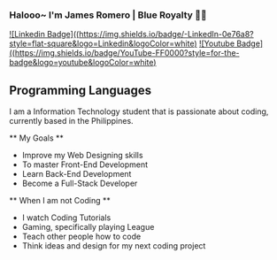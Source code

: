 ### Halooo~ I'm James Romero | Blue Royalty 👋👑
[![Linkedin Badge]((https://img.shields.io/badge/-LinkedIn-0e76a8?style=flat-square&logo=Linkedin&logoColor=white)](https://www.linkedin.com/in/jameslabradorromero/)
[![Youtube Badge]((https://img.shields.io/badge/YouTube-FF0000?style=for-the-badge&logo=youtube&logoColor=white)](https://www.youtube.com/channel/UCh0ur_US53T69ajW9K2aYjA)

## Programming Languages

I am a Information Technology student that is passionate about coding, currently based in the Philippines. 

** My Goals **
- Improve my Web Designing skills
- To master Front-End Development
- Learn Back-End Development
- Become a Full-Stack Developer

** When I am not Coding **
- I watch Coding Tutorials
- Gaming, specifically playing League
- Teach other people how to code
- Think ideas and design for my next coding project

<!--
**JamesRomero2/JamesRomero2** is a ✨ _special_ ✨ repository because its `README.md` (this file) appears on your GitHub profile.

Here are some ideas to get you started:

- 🔭 I’m currently working on ...
- 🌱 I’m currently learning ...
- 👯 I’m looking to collaborate on ...
- 🤔 I’m looking for help with ...
- 💬 Ask me about ...
- 📫 How to reach me: ...
- 😄 Pronouns: ...
- ⚡ Fun fact: ...
-->
